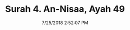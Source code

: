 ---
title       : "Surah 4. An-Nisaa, Ayah 49"
date        : 7/25/2018 2:52:07 PM
draft       : false
type        : "quran"
layout      : "compare"
BookCode    : "CMP"
SurahNumber : "4"
AyahNumber  : "49"
TotalAyah   : "176"
---